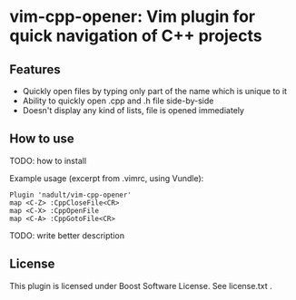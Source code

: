 # vim-cpp-opener: Vim plugin for quick navigation of C++ projects

## Features
- Quickly open files by typing only part of the name which is unique to it
- Ability to quickly open .cpp and .h file side-by-side
- Doesn't display any kind of lists, file is opened immediately
 
## How to use

TODO: how to install  

Example usage (excerpt from .vimrc, using Vundle):
```
Plugin 'nadult/vim-cpp-opener' 
map <C-Z> :CppCloseFile<CR>
map <C-X> :CppOpenFile 
map <C-A> :CppGotoFile<CR>
```
TODO: write better description

## License

This plugin is licensed under Boost Software License. See license.txt .
